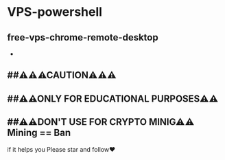 # VPS-powershell
## free-vps-chrome-remote-desktop
-
##⚠⚠⚠CAUTION⚠⚠⚠
-
##⚠⚠ONLY FOR EDUCATIONAL PURPOSES⚠⚠
-
##⚠⚠DON'T USE FOR CRYPTO MINIG⚠⚠
 Mining == Ban
 -
if it helps you Please star and follow❤
